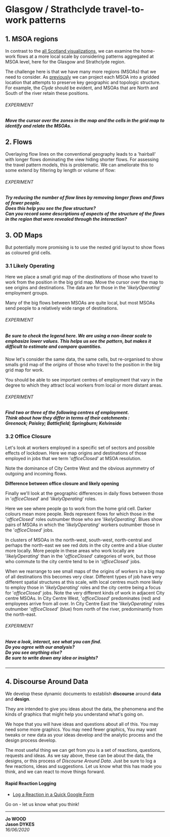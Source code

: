 <!-- Scripts to link to the Vega/Vega-Lite runtime -->
<script src="https://cdn.jsdelivr.net/npm/vega@5"></script>
<script src="https://cdn.jsdelivr.net/npm/vega-lite@4"></script>
<script src="https://cdn.jsdelivr.net/npm/vega-embed@6"></script>

# Glasgow / Strathclyde travel-to-work patterns

## 1. MSOA regions

In contrast to the [all Scotland visualizations](allScotland.md), we can examine the home-work flows at a more local scale by considering patterns aggregated at MSOA level, here for the Glasgow and Strathclyde region.

<div class="wide" id="ggMap"></div>

The challenge here is that we have many more regions (MSOAs) that we need to consider. As [previously](#allScotland.md) we can project each MSOA into a gridded location that attempts to preserve key geographic and topologic structure. For example, the _Clyde_ should be evident, and MSOAs that are North and South of the river retain these positions.

###### EXPERIMENT

##### Move the cursor over the zones in the map and the cells in the grid map to identify and relate the MSOAs.

<div class="wide" id="ggGridMap"></div>

## 2. Flows

Overlaying flow lines on the conventional geography leads to a 'hairball' with longer flows dominating the view hiding shorter flows. For assessing the travel pattern models, this is problematic. We can ameliorate this to some extend by filtering by length or volume of flow:

<div class="wide" id="ggFlowMap"></div>

###### EXPERIMENT

##### Try reducing the number of flow lines by removing longer flows and flows of fewer people.<br/>Does this help you see the flow structure?<br/>Can you record some descriptions of aspects of the structure of the flows in the region that were revealed through the interaction?


## 3. OD Maps

But potentially more promising is to use the nested grid layout to show flows as coloured grid cells.

### 3.1 Likely Operating

Here we place a small grid map of the _destinations_ of those who travel to work from the position in the big grid map. Move the cursor over the map to see origins and destinations. The data are for those in the '_likelyOperating_' employment groups.

<div class="wide" id="ggODMap1"></div>

Many of the big flows between MSOAs are quite local, but most MSOAs send people to a relatively wide range of destinations.

###### EXPERIMENT

##### Be sure to check the legend here. We are using a non-linear scale to emphasize lower values. This helps us see the pattern, but makes it difficult to estimate and compare quantities.

Now let's consider the same data, the same cells, but re-organised to show smalls grid map of the _origins_ of those who travel to the position in the big grid map for work.

<div class="wide" id="ggODMap2"></div>

You should be able to see important centres of employment that vary in the degree to which they attract local workers from local or more distant areas.

###### EXPERIMENT

##### Find two or three of the following centres of employment.<br/> Think about how they differ in terms of their catchments :<br/>Greenock; Paisley; Battlefield; Springburn; Kelvinside

### 3.2 Office Closure

Let's look at workers employed in a specific set of sectors and possible effects of lockdown. Here we map origins and destinations of those employed in jobs that we term '_officeClosed_' at MSOA resolution.

Note the dominance of City Centre West and the obvious asymmetry of outgoing and incoming flows.

<div class="wide" id="ggODMap3"></div>

<div class="wide" id="ggODMap4"></div>

**Difference between office closure and likely opening**

Finally we'll look at the geographic differences in daily flows between those in '_officeClosed_' and '_likelyOperating_' roles.

Here we see where people go to work from the home grid cell. Darker colours mean more people. Reds represent flows for which those in the '_officeClosed_' roles outnumber those who are '_likelyOperating_'. Blues show pairs of MSOAs in which the '_likelyOperating_' workers outnumber those in the '_officeClosed_' jobs.

<div class="wide" id="ggODMap5"></div>

In clusters of MSOAs in the north-west, south-west, north-central and perhaps the north-east we see red dots in the city centre and a blue cluster more locally. More people in these areas who work locally are '_likelyOperating_' than in the '_officeClosed_' categories of work, but those who commute to the city centre tend to be in '_officeClosed_' jobs.

<div class="wide" id="ggODMap6"></div>

When we rearrange to see small maps of the origins of workers in a big map of all destinations this becomes very clear. Different types of job have very different spatial structures at this scale, with local centres much more likely to employ those in '_likelyOperating_' roles and the city centre being a focus for '_officeClosed_' jobs. Note the very different kinds of work in adjacent City centre MSOAs. In City Centre West, '_officeClosed_' predominates (red) and employees arrive from all over. In City Centre East the '_likelyOperating_' roles outnumber '_officeClosed_' (blue) from north of the river, predominantly from the north-east.

###### EXPERIMENT

##### Have a look, interact, see what you can find.<br/>Do you agree with our analysis?<br/>Do you see anything else?<br/>Be sure to write down any idea or insights?<br/>

---

## 4. Discourse Around Data

We develop these dynamic documents to establish **discourse** around **data** and **design**.

They are intended to give you ideas about the data, the phenomena and the kinds of graphics that might help you understand what's going on.

We hope that you will have ideas and questions about all of this. You may need some more graphics. You may need fewer graphics, You may want tweaks or new data as your ideas develop and the analytic process and the design process develop.

The most useful thing we can get from you is a set of reactions, questions, requests and ideas. As we say above, these can be about the data, the designs, or this process of _Discourse Around Data_. Just be sure to log a few reactions, ideas and suggestions. Let us know what this has made you think, and we can react to move things forward.

#### Rapid Reaction Logging
 * [Log a Reaction in a Quick Google Form](https://forms.gle/Vifmxv7T9Jpg9aoi6)

Go on - let us know what you think!

---

**Jo WOOD**<br/>
**Jason DYKES**<br/>
_16/06/2020_

<!-- Script containing the vis specs used above. Must be at end of document. -->
<script src="js/glasgowVisSpecs.js"></script>
